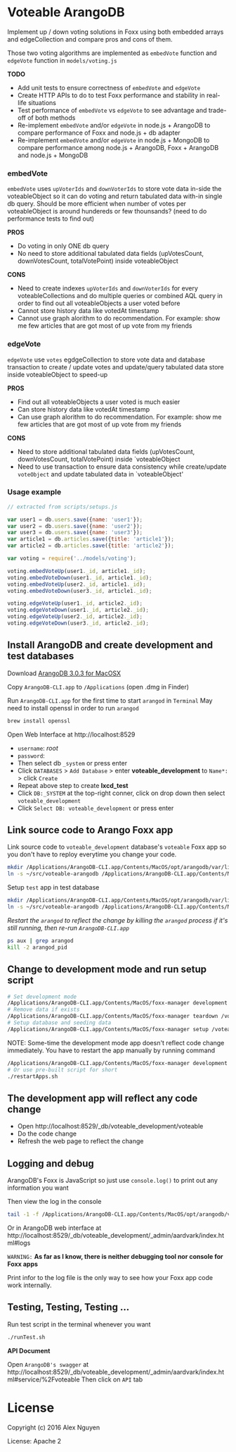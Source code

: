 # Voteable ArangoDB

Implement up / down voting solutions in Foxx using both embedded arrays and edgeCollection and compare pros and cons of them. 

Those two voting algorithms are implemented as `embedVote` function and `edgeVote` function in `models/voting.js`

**TODO**
 * Add unit tests to ensure correctness of `embedVote` and `edgeVote`
 * Create HTTP APIs to do to test Foxx performance and stability in real-life situations
 * Test performance of `embedVote` vs `edgeVote` to see advantage and trade-off of both methods
 * Re-implement `embedVote` and/or `edgeVote` in node.js + ArangoDB to compare performance of Foxx and node.js + db adapter
* Re-implement `embedVote` and/or `edgeVote` in node.js + MongoDB to compare performance among node.js + ArangoDB, Foxx + ArangoDB and node.js + MongoDB

### embedVote
`embedVote` uses `upVoterIds` and `downVoterIds` to store vote data in-side the voteableObject so it can 
do voting and return tabulated data with-in single db query. Should be more efficient when number of votes per voteableObject is around hundereds or few thounsands? (need to do performance tests to find out)

**PROS**
 * Do voting in only ONE db query
 * No need to store additional tabulated data fields (upVotesCount, downVotesCount, totalVotePoint) inside voteableObject

**CONS**
 * Need to create indexes `upVoterIds` and `downVoterIds` for every voteableCollections and do multiple queries or combined AQL query in order to find out all voteableObjects a user voted before
 * Cannot store history data like votedAt timestamp
 * Cannot use graph alorithm to do recommendation. For example: show me few articles that are got most of up vote from my friends

### edgeVote
`edgeVote` use `votes` egdgeCollection to store vote data and database transaction to create / update votes and update/query tabulated data store inside voteableObject to speed-up

**PROS**
 * Find out all voteableObjects a user voted is much easier
 * Can store history data like votedAt timestamp
 * Can use graph alorithm to do recommendation. For example: show me few articles that are got most of up vote from my friends

**CONS**
 * Need to store additional tabulated data fields (upVotesCount, downVotesCount, totalVotePoint) inside `voteableObject
 * Need to use transaction to ensure data consistency while create/update `voteObject` and update tabulated data in `voteableObject'
 

### Usage example

```js
// extracted from scripts/setups.js

var user1 = db.users.save({name: 'user1'});
var user2 = db.users.save({name: 'user2'});
var user3 = db.users.save({name: 'user3'});
var article1 = db.articles.save({title: 'article1'});
var article2 = db.articles.save({title: 'article2'});

var voting = require('../models/voting');

voting.embedVoteUp(user1._id, article1._id);
voting.embedVoteDown(user1._id, article1._id);
voting.embedVoteUp(user2._id, article1._id);
voting.embedVoteDown(user3._id, article1._id);

voting.edgeVoteUp(user1._id, article2._id);
voting.edgeVoteDown(user1._id, article2._id);
voting.edgeVoteUp(user2._id, article2._id);
voting.edgeVoteDown(user3._id, article2._id);
```

## Install ArangoDB and create development and test databases

Download [ArangoDB 3.0.3 for MacOSX](https://www.arangodb.com/repositories/MacOSX-10.8/x86_64/ArangoDB-3.0.3-CLI-MacOS-10.8-x86_64.dmg)

Copy `ArangoDB-CLI.app` to `/Applications` (open .dmg in Finder)

Run `ArangoDB-CLI.app` for the first time to start `arangod` in `Terminal`
May need to install openssl in order to run `arangod`
```bash
brew install openssl
```

Open Web Interface at http://localhost:8529

* `username`: *root*
* `password`:
* Then select db `_system` or press enter
* Click `DATABASES` > `Add Database` > enter **voteable_development** to `Name*:` > click `Create`
* Repeat above step to create **lxcd_test**
* Click `DB:_SYSTEM` at the top-right conner, click on drop down then select `voteable_development`
* Click `Select DB: voteable_development` or press enter


## Link source code to Arango Foxx app
Link source code to `voteable_development` database's `voteable` Foxx app so you don't have to reploy everytime you change your code.

```bash
mkdir /Applications/ArangoDB-CLI.app/Contents/MacOS/opt/arangodb/var/lib/arangodb3-apps/_db/voteable_development/voteable
ln -s ~/src/voteable-arangodb /Applications/ArangoDB-CLI.app/Contents/MacOS/opt/arangodb/var/lib/arangodb3-apps/_db/voteable_development/voteable/APP
```

Setup `test` app in test database
```bash
mkdir /Applications/ArangoDB-CLI.app/Contents/MacOS/opt/arangodb/var/lib/arangodb3-apps/_db/voteable_test/voteable
ln -s ~/src/voteable-arangodb /Applications/ArangoDB-CLI.app/Contents/MacOS/opt/arangodb/var/lib/arangodb3-apps/_db/voteable_test/voteable/APP
```

*Restart the `arangod` to reflect the change by killing the `arangod` process if it's still running, then re-run `ArangoDB-CLI.app`*
```bash
ps aux | grep arangod
kill -2 arangod_pid
```

## Change to development mode and run setup script

```bash
# Set development mode
/Applications/ArangoDB-CLI.app/Contents/MacOS/foxx-manager development /voteable --server.database voteable_development --server.authentication false
# Remove data if exists
/Applications/ArangoDB-CLI.app/Contents/MacOS/foxx-manager teardown /voteable --server.database voteable_development --server.authentication false
# Setup database and seeding data
/Applications/ArangoDB-CLI.app/Contents/MacOS/foxx-manager setup /voteable --server.database voteable_development --server.authentication false
```

NOTE: Some-time the development mode app doesn't reflect code change immediately. You have to restart the app manually by running command
```bash
/Applications/ArangoDB-CLI.app/Contents/MacOS/foxx-manager development /voteable --server.database voteable_development --server.authentication false
# Or use pre-built script for short
./restartApps.sh
```


## The development app will reflect any code change

* Open http://localhost:8529/_db/voteable_development/voteable
* Do the code change
* Refresh the web page to reflect the change

## Logging and debug

ArangoDB's Foxx is JavaScript so just use `console.log()` to print out any information you want

Then view the log in the console
```bash
tail -1 -f /Applications/ArangoDB-CLI.app/Contents/MacOS/opt/arangodb/var/log/arangodb3/arangod.log
```

Or in ArangoDB web interface at http://localhost:8529/_db/voteable_development/_admin/aardvark/index.html#logs

`WARNING:` **As far as I know, there is neither debugging tool nor console for Foxx apps**

Print infor to the log file is the only way to see how your Foxx app code work internally.

## Testing, Testing, Testing ...

Run test script in the terminal whenever you want
```bash
./runTest.sh
```

**API Document**

Open `ArangoDB's swagger` at http://localhost:8529/_db/voteable_development/_admin/aardvark/index.html#service/%2Fvoteable
Then click on `API` tab

# License

Copyright (c) 2016 Alex Nguyen

License: Apache 2
